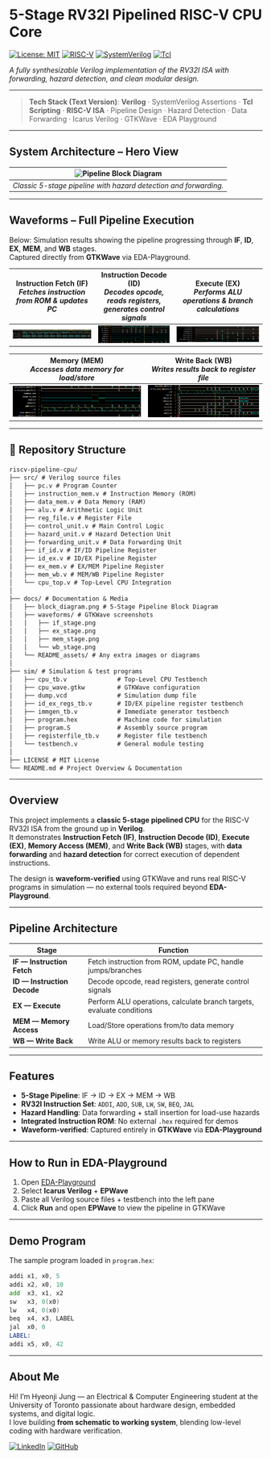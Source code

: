 # 5-Stage RV32I Pipelined RISC-V CPU Core  
[![License: MIT](https://img.shields.io/badge/license-MIT-blue.svg)](LICENSE) [![RISC-V](https://img.shields.io/badge/ISA-RISC--V%20RV32I-brightgreen.svg)](#) [![SystemVerilog](https://img.shields.io/badge/HDL-SystemVerilog-orange.svg)](#) [![Tcl](https://img.shields.io/badge/Scripting-Tcl-blueviolet.svg)](#)  

*A fully synthesizable Verilog implementation of the RV32I ISA with forwarding, hazard detection, and clean modular design.*  


---

>**Tech Stack (Text Version)**: **Verilog** · SystemVerilog Assertions · **Tcl Scripting** · **RISC-V ISA** · Pipeline Design · Hazard Detection · Data Forwarding · Icarus Verilog · GTKWave · EDA Playground  



---
## System Architecture – Hero View  

| ![Pipeline Block Diagram](docs/block_diagram.png) |  
| --- |  
| *Classic 5-stage pipeline with hazard detection and forwarding.* | 

---

## Waveforms – Full Pipeline Execution  

Below: Simulation results showing the pipeline progressing through **IF**, **ID**, **EX**, **MEM**, and **WB** stages.  
Captured directly from **GTKWave** via EDA-Playground.

| **Instruction Fetch (IF)** <br> *Fetches instruction from ROM & updates PC* | **Instruction Decode (ID)** <br> *Decodes opcode, reads registers, generates control signals* | **Execute (EX)** <br> *Performs ALU operations & branch calculations* |
|--------------------------------|--------------------------------------------|--------------------------------------------------------|
| ![IF Stage](docs/waveforms/if_stage_waveform.png) | ![ID Stage](docs/id_stage.png) | ![EX Stage](docs/ex_stage.png) |

| **Memory (MEM)** <br> *Accesses data memory for load/store* | **Write Back (WB)** <br> *Writes results back to register file* |
|--------------------------------|--------------------------------|
| ![MEM Stage](docs/mem_stage.png) | ![WB Stage](docs/wb_stage.png) |   

---

## 📂 Repository Structure  

```plaintext
riscv-pipeline-cpu/
├── src/ # Verilog source files
│   ├── pc.v # Program Counter
│   ├── instruction_mem.v # Instruction Memory (ROM)
│   ├── data_mem.v # Data Memory (RAM)
│   ├── alu.v # Arithmetic Logic Unit
│   ├── reg_file.v # Register File
│   ├── control_unit.v # Main Control Logic
│   ├── hazard_unit.v # Hazard Detection Unit
│   ├── forwarding_unit.v # Data Forwarding Unit
│   ├── if_id.v # IF/ID Pipeline Register
│   ├── id_ex.v # ID/EX Pipeline Register
│   ├── ex_mem.v # EX/MEM Pipeline Register
│   ├── mem_wb.v # MEM/WB Pipeline Register
│   └── cpu_top.v # Top-Level CPU Integration
│
├── docs/ # Documentation & Media
│   ├── block_diagram.png # 5-Stage Pipeline Block Diagram
│   ├── waveforms/ # GTKWave screenshots
│   │   ├── if_stage.png
│   │   ├── ex_stage.png
│   │   ├── mem_stage.png
│   │   └── wb_stage.png
│   └── README_assets/ # Any extra images or diagrams
│
├── sim/ # Simulation & test programs
│   ├── cpu_tb.v              # Top-Level CPU Testbench
│   ├── cpu_wave.gtkw         # GTKWave configuration
│   ├── dump.vcd              # Simulation dump file
│   ├── id_ex_regs_tb.v       # ID/EX pipeline register testbench
│   ├── immgen_tb.v           # Immediate generator testbench
│   ├── program.hex           # Machine code for simulation
│   ├── program.S             # Assembly source program
│   ├── registerfile_tb.v     # Register file testbench
│   └── testbench.v           # General module testing
│
├── LICENSE # MIT License
└── README.md # Project Overview & Documentation
```

---

## Overview  
This project implements a **classic 5-stage pipelined CPU** for the RISC-V RV32I ISA from the ground up in **Verilog**.  
It demonstrates **Instruction Fetch (IF)**, **Instruction Decode (ID)**, **Execute (EX)**, **Memory Access (MEM)**, and **Write Back (WB)** stages, with **data forwarding** and **hazard detection** for correct execution of dependent instructions.  

The design is **waveform-verified** using GTKWave and runs real RISC-V programs in simulation — no external tools required beyond **EDA-Playground**.  

---

## Pipeline Architecture  

| **Stage** | **Function** |
|-----------|--------------|
| **IF — Instruction Fetch** | Fetch instruction from ROM, update PC, handle jumps/branches |
| **ID — Instruction Decode** | Decode opcode, read registers, generate control signals |
| **EX — Execute** | Perform ALU operations, calculate branch targets, evaluate conditions |
| **MEM — Memory Access** | Load/Store operations from/to data memory |
| **WB — Write Back** | Write ALU or memory results back to registers |


---

## Features  

- **5-Stage Pipeline**: IF → ID → EX → MEM → WB  
- **RV32I Instruction Set**: `ADDI`, `ADD`, `SUB`, `LW`, `SW`, `BEQ`, `JAL`  
- **Hazard Handling**: Data forwarding + stall insertion for load-use hazards  
- **Integrated Instruction ROM**: No external `.hex` required for demos  
- **Waveform-verified**: Captured entirely in **GTKWave** via **EDA-Playground**  

---

## How to Run in EDA-Playground  

1. Open [EDA-Playground](https://edaplayground.com)  
2. Select **Icarus Verilog** + **EPWave**  
3. Paste all Verilog source files + testbench into the left pane  
4. Click **Run** and open **EPWave** to view the pipeline in GTKWave  

---
## Demo Program

The sample program loaded in `program.hex`:

```asm
addi x1, x0, 5
addi x2, x0, 10
add  x3, x1, x2
sw   x3, 0(x0)
lw   x4, 0(x0)
beq  x4, x3, LABEL
jal  x0, 0
LABEL:
addi x5, x0, 42
```
---


## About Me  
Hi! I’m Hyeonji Jung — an Electrical & Computer Engineering student at the University of Toronto passionate about hardware design, embedded systems, and digital logic.  
I love building **from schematic to working system**, blending low-level coding with hardware verification.

[![LinkedIn](https://img.shields.io/badge/LinkedIn-Connect-blue?style=flat&logo=linkedin)](https://www.linkedin.com/in/hyeonjijung)
[![GitHub](https://img.shields.io/badge/GitHub-Portfolio-black?style=flat&logo=github)](https://github.com/hyeonjijung1)
